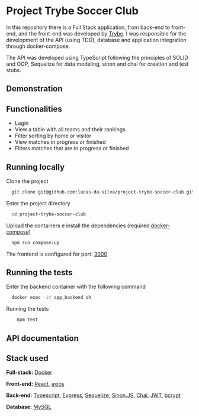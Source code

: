 # Project Trybe Soccer Club

In this repository there is a Full Stack application, from back-end to front-end, and the front-end was developed by [Trybe](https://github.com/tryber). I was responsible for the development of the API (using TDD), database and application integration through docker-compose.

The API was developed using TypeScript following the principles of SOLID and OOP, Sequelize for data modeling, sinon and chai for creation and test stubs.

## Demonstration

## Functionalities

- Login
- View a table with all teams and their rankings
- Filter sorting by home or visitor
- View matches in progress or finished
- Filters matches that are in progress or finished

## Running locally

Clone the project

```bash
  git clone git@github.com:lucas-da-silva/project-trybe-soccer-club.git
```

Enter the project directory

```bash
  cd project-trybe-soccer-club
```

Upload the containers e install the dependencies (required [docker-compose](https://docs.docker.com/compose/install/))

```bash
  npm run compose:up
```

The frontend is configured for port: [3000](http://localhost:3000/leaderboard)

## Running the tests

Enter the backend container with the following command

```bash
  docker exec -it app_backend sh
```

Running the tests

```bash
    npm test
```

## API documentation

<!-- #### Returns a login token

```http
   POST /login
```

| Parameter   | Tipo     | Descrição                                                        |
| :---------- | :------- | :--------------------------------------------------------------- |
| `email`     | `string` | **Obrigatório**. Be valid (`email@email.co`) and in the database |
| `passoword` | `string` | **Obrigatório**. Size greater than 6 and match the email         | -->

## Stack used

**Full-stack:** [Docker](https://www.docker.com/)

**Front-end:** [React](https://reactjs.org/), [axios](https://axios-http.com/)

**Back-end:** [Typescript](https://www.typescriptlang.org/), [Express](https://expressjs.com/), [Sequelize](https://sequelize.org/), [Sinon.JS](https://sinonjs.org/), [Chai](https://www.chaijs.com/), [JWT](https://jwt.io/), [bcrypt](https://www.npmjs.com/package/bcrypt)

**Database:** [MySQL](https://www.mysql.com/)
